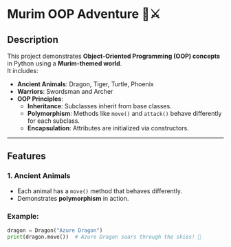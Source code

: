 # Murim OOP Adventure 🐉⚔️

## Description
This project demonstrates **Object-Oriented Programming (OOP) concepts** in Python using a **Murim-themed world**.  
It includes:  

- **Ancient Animals**: Dragon, Tiger, Turtle, Phoenix  
- **Warriors**: Swordsman and Archer  
- **OOP Principles**:  
  - **Inheritance**: Subclasses inherit from base classes.  
  - **Polymorphism**: Methods like `move()` and `attack()` behave differently for each subclass.  
  - **Encapsulation**: Attributes are initialized via constructors.  

---

## Features

### 1. Ancient Animals
- Each animal has a `move()` method that behaves differently.  
- Demonstrates **polymorphism** in action.  

### Example:

```python
dragon = Dragon("Azure Dragon")
print(dragon.move())  # Azure Dragon soars through the skies! 🐉

